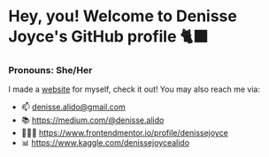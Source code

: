 # Hey, you! Welcome to Denisse Joyce's GitHub profile 🐈‍⬛
### Pronouns: She/Her

I made a [website](https://www.itsmedenisse.com) for myself, check it out! You may also reach me via:

- 📫 denisse.alido@gmail.com
- 📚 https://medium.com/@denisse.alido
- 👩🏽‍💻 https://www.frontendmentor.io/profile/denissejoyce
- 📊 https://www.kaggle.com/denissejoycealido

